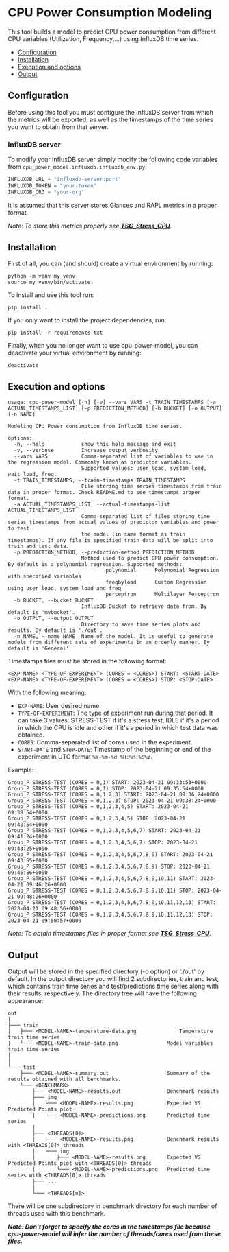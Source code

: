 # CPU Power Consumption Modeling

This tool builds a model to predict CPU power consumption from different CPU variables (Utilization, Frequency,...) using InfluxDB time series.

- [Configuration](#configuration)
- [Installation](#installation)
- [Execution and options](#execution)
- [Output](#output)

<a name="configuration"></a>
## Configuration

Before using this tool you must configure the InfluxDB server from which the metrics will be exported, as well as the timestamps of the time series you want to obtain from that server.

### InfluxDB server

To modify your InfluxDB server simply modify the following code variables from `cpu_power_model.influxdb.influxdb_env.py`:

```python
INFLUXDB_URL = "influxdb-server:port"
INFLUXDB_TOKEN = "your-token"
INFLUXDB_ORG = "your-org"
```

It is assumed that this server stores Glances and RAPL metrics in a proper format. 

*Note: To store this metrics properly see [**TSG_Stress_CPU**](https://github.com/TomeMD/TSG_StressCPU.git).*

<a name="installation"></a>
## Installation

First of all, you can (and should) create a virtual environment by running:

```
python -m venv my_venv
source my_venv/bin/activate
```

To install and use this tool run:

```
pip install .
```

If you only want to install the project dependencies, run:

```
pip install -r requirements.txt
```

Finally, when you no longer want to use cpu-power-model, you can deactivate your virtual environment by running:

``` 
deactivate
```
<a name="execution"></a>
## Execution and options

```shell
usage: cpu-power-model [-h] [-v] --vars VARS -t TRAIN_TIMESTAMPS [-a ACTUAL_TIMESTAMPS_LIST] [-p PREDICTION_METHOD] [-b BUCKET] [-o OUTPUT] [-n NAME]

Modeling CPU Power consumption from InfluxDB time series.

options:
  -h, --help            show this help message and exit
  -v, --verbose         Increase output verbosity
  --vars VARS           Comma-separated list of variables to use in the regression model. Commonly known as predictor variables.
                        Supported values: user_load, system_load, wait_load, freq.
  -t TRAIN_TIMESTAMPS, --train-timestamps TRAIN_TIMESTAMPS
                        File storing time series timestamps from train data in proper format. Check README.md to see timestamps proper format.
  -a ACTUAL_TIMESTAMPS_LIST, --actual-timestamps-list ACTUAL_TIMESTAMPS_LIST
                        Comma-separated list of files storing time series timestamps from actual values of predictor variables and power to test
                        the model (in same format as train timestamps). If any file is specified train data will be split into train and test data.
  -p PREDICTION_METHOD, --prediction-method PREDICTION_METHOD
                        Method used to predict CPU power consumption. By default is a polynomial regression. Supported methods:
                                polynomial      Polynomial Regression with specified variables
                                freqbyload      Custom Regression using user_load, system_load and freq
                                perceptron      Multilayer Perceptron
  -b BUCKET, --bucket BUCKET
                        InfluxDB Bucket to retrieve data from. By default is 'mybucket'.
  -o OUTPUT, --output OUTPUT
                        Directory to save time series plots and results. By default is './out'.
  -n NAME, --name NAME  Name of the model. It is useful to generate models from different sets of experiments in an orderly manner. By default is 'General'
```

Timestamps files must be stored in the following format:
```shell
<EXP-NAME> <TYPE-OF-EXPERIMENT> (CORES = <CORES>) START: <START-DATE>
<EXP-NAME> <TYPE-OF-EXPERIMENT> (CORES = <CORES>) STOP: <STOP-DATE>
```
With the following meaning:
- `EXP-NAME`: User desired name.
- `TYPE-OF-EXPERIMENT`: The type of experiment run during that period. It can take 3 values: STRESS-TEST if it's a stress test, IDLE if it's a period in which the CPU is idle and other if it's a period in which test data was obtained.
- `CORES`: Comma-separated list of cores used in the experiment.
- `START-DATE` and `STOP-DATE`: Timestamp of the beginning or end of the experiment in UTC format `%Y-%m-%d %H:%M:%S%z`.

Example:
```shell
Group_P STRESS-TEST (CORES = 0,1) START: 2023-04-21 09:33:53+0000
Group_P STRESS-TEST (CORES = 0,1) STOP: 2023-04-21 09:35:54+0000
Group_P STRESS-TEST (CORES = 0,1,2,3) START: 2023-04-21 09:36:24+0000
Group_P STRESS-TEST (CORES = 0,1,2,3) STOP: 2023-04-21 09:38:24+0000
Group_P STRESS-TEST (CORES = 0,1,2,3,4,5) START: 2023-04-21 09:38:54+0000
Group_P STRESS-TEST (CORES = 0,1,2,3,4,5) STOP: 2023-04-21 09:40:54+0000
Group_P STRESS-TEST (CORES = 0,1,2,3,4,5,6,7) START: 2023-04-21 09:41:24+0000
Group_P STRESS-TEST (CORES = 0,1,2,3,4,5,6,7) STOP: 2023-04-21 09:43:25+0000
Group_P STRESS-TEST (CORES = 0,1,2,3,4,5,6,7,8,9) START: 2023-04-21 09:43:55+0000
Group_P STRESS-TEST (CORES = 0,1,2,3,4,5,6,7,8,9) STOP: 2023-04-21 09:45:56+0000
Group_P STRESS-TEST (CORES = 0,1,2,3,4,5,6,7,8,9,10,11) START: 2023-04-21 09:46:26+0000
Group_P STRESS-TEST (CORES = 0,1,2,3,4,5,6,7,8,9,10,11) STOP: 2023-04-21 09:48:26+0000
Group_P STRESS-TEST (CORES = 0,1,2,3,4,5,6,7,8,9,10,11,12,13) START: 2023-04-21 09:48:56+0000
Group_P STRESS-TEST (CORES = 0,1,2,3,4,5,6,7,8,9,10,11,12,13) STOP: 2023-04-21 09:50:57+0000
```

*Note: To obtain timestamps files in proper format see [**TSG_Stress_CPU**](https://github.com/TomeMD/TSG_StressCPU.git).*
<a name="output"></a>
## Output

Output will be stored in the specified directory (-o option) or './out' by default. In the output directory you will find 2 subdirectories, train and test, which contains train time series and test/predictions time series along with their results, respectively. The directory tree will have the following appearance:

```shell
out
|
├─── train
|	├─── <MODEL-NAME>-temperature-data.png				Temperature train time series
|	└─── <MODEL-NAME>-train-data.png				Model variables train time series
|
|
└─── test
	├─── <MODEL-NAME>-summary.out					Summary of the results obtained with all benchmarks.
	└─── <BENCHMARK>
		├─── <MODEL-NAME>-results.out				Benchmark results
		├─── img
		|	├─── <MODEL-NAME>-results.png			Expected VS Predicted Points plot
		|	└─── <MODEL-NAME>-predictions.png		Predicted time series
		|
		├─── <THREADS[0]>
		|	├─── <MODEL-NAME>-results.png			Benchmark results with <THREADS[0]> threads
		|	└─── img
		|		├─── <MODEL-NAME>-results.png		Expected VS Predicted Points plot with <THREADS[0]> threads
		|		└─── <MODEL-NAME>-predictions.png	Predicted time series with <THREADS[0]> threads
		├─── ...
		|
		└─── <THREADS[n]>
```

There will be one subdirectory in benchmark directory for each number of threads used with this benchmark. 

***Note: Don't forget to specify the cores in the timestamps file because cpu-power-model will infer the number of threads/cores used from these files.***